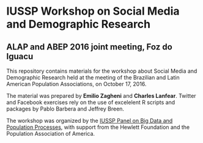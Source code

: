 # IUSSP Workshop on Social Media and Demographic Research
## ALAP and ABEP 2016 joint meeting, Foz do Iguacu

This repository contains materials for the workshop about Social Media and Demographic Research held at the meeting of the Brazilian and Latin American Population Associations, on October 17, 2016.

The material was prepared by **Emilio Zagheni** and **Charles Lanfear**. Twitter and Facebook exercises rely on the use of excelelent R scripts and packages by Pablo Barbera and Jeffrey Breen.

The workshop was organized by the [IUSSP Panel on Big Data and Population Processes](http://iussp.org/en/panel/big-data-and-population-processes), with support from the Hewlett Foundation and the Population Association of America.
